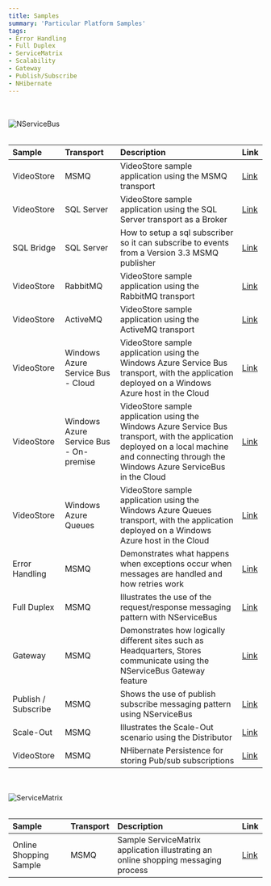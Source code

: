 ```yaml
---
title: Samples
summary: 'Particular Platform Samples'
tags:
- Error Handling
- Full Duplex
- ServiceMatrix
- Scalability
- Gateway
- Publish/Subscribe
- NHibernate
---
```


<br/><br/>
![NServiceBus](/images/home/NSB.png)
<br/><br/>

| Sample | Transport | Description | Link |
|:----|:----|:----|:----|
| VideoStore | MSMQ | VideoStore sample application using the MSMQ transport | [Link](https://github.com/Particular/NServiceBus.Msmq.Samples/tree/master/VideoStore.Msmq) |
| VideoStore | SQL Server | VideoStore sample application using the SQL Server transport as a Broker | [Link](https://github.com/Particular/NServiceBus.SqlServer.Samples/tree/master/VideoStore.SqlServer) |
| SQL Bridge | SQL Server | How to setup a sql subscriber so it can subscribe to events from a Version 3.3 MSMQ publisher | [Link](https://github.com/Particular/NServiceBus.SqlServer.Samples/tree/master/SqlBridge) |
| VideoStore | RabbitMQ | VideoStore sample application using the RabbitMQ transport | [Link](https://github.com/Particular/NServiceBus.RabbitMQ.Samples) |
| VideoStore | ActiveMQ | VideoStore sample application using the ActiveMQ transport | [Link](https://github.com/Particular/NServiceBus.RabbitMQ.Samples) |
| VideoStore | Windows Azure Service Bus - Cloud | VideoStore sample application using the Windows Azure Service Bus transport, with the application deployed on a  Windows Azure host in the Cloud| [Link](https://github.com/Particular/NServiceBus.Azure.Samples/tree/master/VideoStore.AzureServiceBus.Cloud) |
| VideoStore | Windows Azure Service Bus - On-premise | VideoStore sample application using the Windows Azure Service Bus transport, with the application deployed on a local machine and connecting through the Windows Azure ServiceBus in the Cloud | [Link](https://github.com/Particular/NServiceBus.Azure.Samples/tree/master/VideoStore.AzureServiceBus.OnPremises) |
| VideoStore | Windows Azure Queues | VideoStore sample application using the Windows Azure Queues transport, with the application deployed on a  Windows Azure host in the Cloud | [Link](https://github.com/Particular/NServiceBus.Azure.Samples/tree/master/VideoStore.AzureStorageQueues.Cloud) |
| Error Handling  | MSMQ | Demonstrates what happens when exceptions occur when messages are handled and how retries work | [Link](https://github.com/Particular/NServiceBus.Msmq.Samples/tree/master/ErrorHandling) |
| Full Duplex  | MSMQ | Illustrates the use of the request/response messaging pattern with NServiceBus | [Link](https://github.com/Particular/NServiceBus.Msmq.Samples/tree/master/FullDuplex) |
| Gateway  | MSMQ | Demonstrates how logically different sites such as Headquarters, Stores communicate using the NServiceBus Gateway feature | [Link](https://github.com/Particular/NServiceBus.Msmq.Samples/tree/master/Gateway) |
| Publish / Subscribe  | MSMQ | Shows the use of publish subscribe messaging pattern using NServiceBus | [Link](https://github.com/Particular/NServiceBus.Msmq.Samples/tree/master/PubSub) |
| Scale-Out  | MSMQ | Illustrates the Scale-Out scenario using the Distributor | [Link](https://github.com/Particular/NServiceBus.Msmq.Samples/tree/master/ScaleOut) |
| VideoStore | MSMQ | NHibernate Persistence for storing Pub/sub subscriptions | [Link](https://github.com/Particular/NServiceBus.NHibernate.Samples) |


<br/><br/>
![ServiceMatrix](/images/home/SM.png)
<br/><br/>


| Sample | Transport | Description | Link |
|:----|:----|:----|:----|
| Online Shopping Sample | MSMQ | Sample ServiceMatrix application illustrating an online shopping messaging process | [Link](https://github.com/Particular/ServiceMatrix.Samplesq) |

<br/><br/>